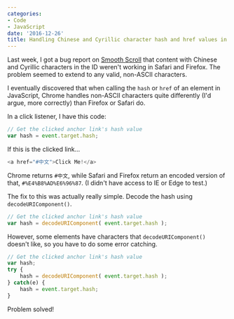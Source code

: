 ```yaml
---
categories:
- Code
- JavaScript
date: '2016-12-26'
title: Handling Chinese and Cyrillic character hash and href values in JavaScript
---
```


Last week, I got a bug report on [Smooth Scroll](https://github.com/cferdinandi/smooth-scroll/) that content with Chinese and Cyrillic characters in the ID weren't working in Safari and Firefox. The problem seemed to extend to any valid, non-ASCII characters.

I eventually discovered that when calling the `hash` or `href` of an element in JavaScript, Chrome handles non-ASCII characters quite differently (I'd argue, more correctly) than Firefox or Safari do.

In a click listener, I have this code:

```javascript
// Get the clicked anchor link's hash value
var hash = event.target.hash;
```

If this is the clicked link...

```javascript
<a href="#中文">Click Me!</a>
```

Chrome returns `#中文`, while Safari and Firefox return an encoded version of that, `#%E4%B8%AD%E6%96%87`. (I didn't have access to IE or Edge to test.)

The fix to this was actually really simple. Decode the hash using `decodeURIComponent()`.

```javascript
// Get the clicked anchor link's hash value
var hash = decodeURIComponent( event.target.hash );
```

However, some elements have characters that `decodeURIComponent()` doesn't like, so you have to do some error catching.

```javascript
// Get the clicked anchor link's hash value
var hash;
try {
	hash = decodeURIComponent( event.target.hash );
} catch(e) {
	hash = event.target.hash;
}
```

Problem solved!